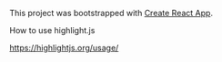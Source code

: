 This project was bootstrapped with [Create React App](https://github.com/facebook/create-react-app).
 
How to use highlight.js

https://highlightjs.org/usage/